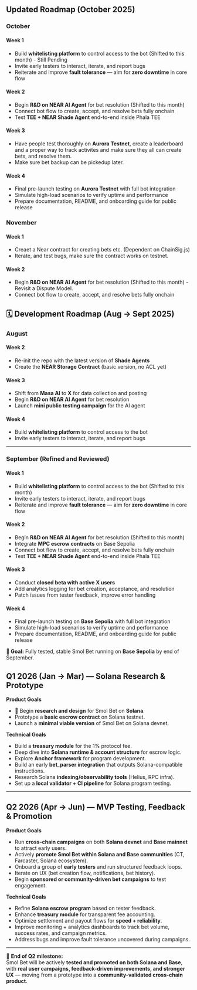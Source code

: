 ## Updated Roadmap (October 2025)

### October
#### **Week 1** 
- Build **whitelisting platform** to control access to the bot (Shifted to this month) - Still Pending
- Invite early testers to interact, iterate, and report bugs  
- Reiterate and improve **fault tolerance** — aim for **zero downtime** in core flow  


#### **Week 2**
- Begin **R&D on NEAR AI Agent** for bet resolution  (Shifted to this month)
- Connect bot flow to create, accept, and resolve bets fully onchain  
- Test **TEE + NEAR Shade Agent** end-to-end inside Phala TEE  

#### **Week 3**
- Have people test thoroughly on **Aurora Testnet**, create a leaderboard and a proper way to track activites and make sure they all can create bets, and resolve them.
- Make sure bet backup can be pickedup later.

#### **Week 4**
- Final pre-launch testing on **Aurora Testnet** with full bot integration  
- Simulate high-load scenarios to verify uptime and performance  
- Prepare documentation, README, and onboarding guide for public release 

### November
#### **Week 1** 
- Creaet a Near contract for creating bets etc. (Dependent on ChainSig.js)
- Iterate, and test bugs, make sure the contract works on testnet.


#### **Week 2**
- Begin **R&D on NEAR AI Agent** for bet resolution  (Shifted to this month) - Revisit a Dispute Model.
- Connect bot flow to create, accept, and resolve bets fully onchain  


## 🗓️ Development Roadmap (Aug → Sept 2025)

### **August**
#### **Week 2**
- Re-init the repo with the latest version of **Shade Agents**  
- Create the **NEAR Storage Contract** (basic version, no ACL yet)  

#### **Week 3**
- Shift from **Masa AI** to **X** for data collection and posting  
- Begin **R&D on NEAR AI Agent** for bet resolution  
- Launch **mini public testing campaign** for the AI agent  

#### **Week 4**
- Build **whitelisting platform** to control access to the bot  
- Invite early testers to interact, iterate, and report bugs  

---

### **September** (Refined and Reviewed)
#### **Week 1** 
- Build **whitelisting platform** to control access to the bot (Shifted to this month)
- Invite early testers to interact, iterate, and report bugs  
- Reiterate and improve **fault tolerance** — aim for **zero downtime** in core flow  


#### **Week 2**
- Begin **R&D on NEAR AI Agent** for bet resolution  (Shifted to this month)
- Integrate **MPC escrow contracts** on Base Sepolia  
- Connect bot flow to create, accept, and resolve bets fully onchain  
- Test **TEE + NEAR Shade Agent** end-to-end inside Phala TEE  

#### **Week 3**
- Conduct **closed beta with active X users**  
- Add analytics logging for bet creation, acceptance, and resolution  
- Patch issues from tester feedback, improve error handling  

#### **Week 4**
- Final pre-launch testing on **Base Sepolia** with full bot integration  
- Simulate high-load scenarios to verify uptime and performance  
- Prepare documentation, README, and onboarding guide for public release  

**🎯 Goal:** Fully tested, stable Smol Bet running on **Base Sepolia** by end of September.

## **Q1 2026 (Jan → Mar) — Solana Research & Prototype**  

**Product Goals**  
- 🚀 Begin **research and design** for Smol Bet on **Solana**.  
- Prototype a **basic escrow contract** on Solana testnet.
- Launch a **minimal viable version** of Smol Bet on Solana devnet.  


**Technical Goals**  
- Build a **treasury module** for the 1% protocol fee.  
- Deep dive into **Solana runtime & account structure** for escrow logic.  
- Explore **Anchor framework** for program development.  
- Build an early **bet_parser integration** that outputs Solana-compatible instructions.  
- Research Solana **indexing/observability tools** (Helius, RPC infra).  
- Set up a **local validator + CI pipeline** for Solana program testing.  

---

## **Q2 2026 (Apr → Jun) — MVP Testing, Feedback & Promotion**  

**Product Goals**  
- Run **cross-chain campaigns** on both **Solana devnet** and **Base mainnet** to attract early users.  
- Actively **promote Smol Bet within Solana and Base communities** (CT, Farcaster, Solana ecosystem).  
- Onboard a group of **early testers** and run structured feedback loops.  
- Iterate on UX (bet creation flow, notifications, bet history).  
- Begin **sponsored or community-driven bet campaigns** to test engagement.  

**Technical Goals**  
- Refine **Solana escrow program** based on tester feedback.  
- Enhance **treasury module** for transparent fee accounting.  
- Optimize settlement and payout flows for **speed + reliability**.  
- Improve monitoring + analytics dashboards to track bet volume, success rates, and campaign metrics.  
- Address bugs and improve fault tolerance uncovered during campaigns.  

---

🎯 **End of Q2 milestone:**  
Smol Bet will be actively **tested and promoted on both Solana and Base**, with **real user campaigns, feedback-driven improvements, and stronger UX** — moving from a prototype into a **community-validated cross-chain product**.  
